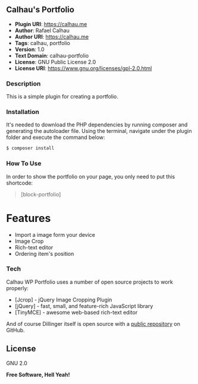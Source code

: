 ## Calhau's Portfolio

- **Plugin URI**:        https://calhau.me
- **Author**:            Rafael Calhau
- **Author URI**:        https://calhau.me
- **Tags**:              calhau, portfolio
- **Version**:           1.0
- **Text Domain**:       calhau-portfolio
- **License**:           GNU Public License 2.0
- **License URI**:       https://www.gnu.org/licenses/gpl-2.0.html

### Description

This is a simple plugin for creating a portfolio.

### Installation

It's needed to download the PHP dependencies by running composer and generating the autoloader file.
Using the terminal, navigate under the plugin folder and execute the command below:

```sh
$ composer install
```
### How To Use

In order to show the portfolio on your page, you only need to put this shortcode:

> [block-portfolio]

# Features

  - Import a image form your device
  - Image Crop
  - Rich-text editor
  - Ordering item's position


### Tech

Calhau WP Portfolio uses a number of open source projects to work properly:

* [Jcrop] - jQuery Image Cropping Plugin
* [jQuery] - fast, small, and feature-rich JavaScript library
* [TinyMCE] - awesome web-based rich-text editor

And of course Dillinger itself is open source with a [public repository][rafaelcalhau]
 on GitHub.

License
----

GNU 2.0


**Free Software, Hell Yeah!**

   [rafaelcalhau]: <https://github.com/rafaelcalhau/calhau-wp-portfolio>
   